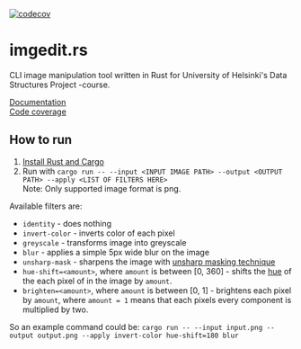 [![codecov](https://codecov.io/gh/JaakkoLipsanen/imgedit.rs/branch/master/graph/badge.svg)](https://codecov.io/gh/JaakkoLipsanen/imgedit.rs)

# imgedit.rs
CLI image manipulation tool written in Rust for University of Helsinki's Data Structures Project -course.

[Documentation](/docs)  
[Code coverage](https://codecov.io/gh/JaakkoLipsanen/imgedit.rs)

## How to run
1. [Install Rust and Cargo](https://www.rust-lang.org/tools/install)
2. Run with `cargo run -- --input <INPUT IMAGE PATH> --output <OUTPUT PATH> --apply <LIST OF FILTERS HERE>`  
Note: Only supported image format is png.

Available filters are:
- `identity` - does nothing
- `invert-color` - inverts color of each pixel
- `greyscale` - transforms image into greyscale
- `blur` - applies a simple 5px wide blur on the image
- `unsharp-mask` - sharpens the image with [unsharp masking technique](https://en.wikipedia.org/wiki/Unsharp_masking)
- `hue-shift=<amount>`, where `amount` is between [0, 360] - shifts the [hue](https://en.wikipedia.org/wiki/Hue) of the each pixel of in the image by `amount`.
- `brighten=<amount>`, where `amount` is between [0, 1] - brightens each pixel by `amount`, where `amount = 1` means that each pixels every component is multiplied by two.

So an example command could be: `cargo run -- --input input.png --output output.png --apply invert-color hue-shift=180 blur`
